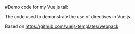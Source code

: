 #Demo code for my Vue.js talk

The code used to demonstrate the use of directives in Vue.js

Based on https://github.com/vuejs-templates/webpack 
